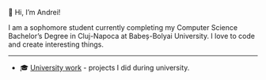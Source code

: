 👋 Hi, I’m Andrei!

I am a sophomore student currently completing my Computer Science Bachelor’s Degree in Cluj-Napoca at Babeș-Bolyai University. I love to code and create interesting things.

---

- 🎓 [University work](https://github.com/andrei-dragan/University-work) - projects I did during university.
